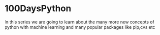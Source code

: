 # 100DaysPython
In this series we are going to learn about the many more new concepts of python with machine learning and many popular packages like pip,cvs etc
